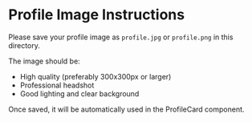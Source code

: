 # Profile Image Instructions

Please save your profile image as `profile.jpg` or `profile.png` in this directory.

The image should be:
- High quality (preferably 300x300px or larger)
- Professional headshot
- Good lighting and clear background

Once saved, it will be automatically used in the ProfileCard component.